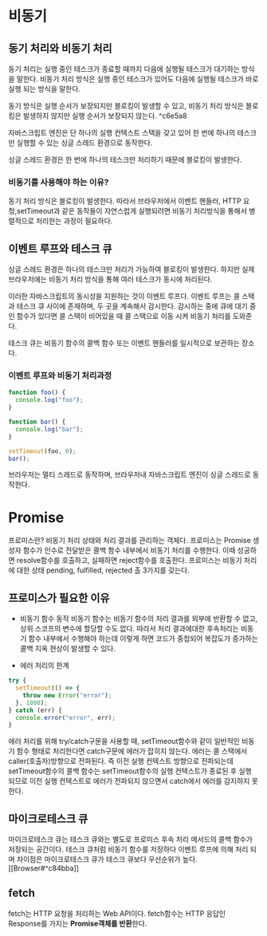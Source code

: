 # 비동기

## 동기 처리와 비동기 처리

동기 처리는 실행 중인 테스크가 종료할 때까지 다음에 실행될 테스크가 대기하는 방식을 말한다. 비동기 처리 방식은 실행 중인 테스크가 있어도 다음에 실행될 테스크가 바로 실행 되는 방식을 말한다.

동기 방식은 실행 순서가 보장되지만 블로킹이 발생할 수 있고, 비동기 처리 방식은 블로킹은 발생하지 않지만 실행 순서가 보장되지 않는다. ^c6e5a8

자바스크립트 엔진은 단 하나의 실행 컨텍스트 스택을 갖고 있어 한 번에 하나의 테스크만 실행할 수 있는 싱글 스레드 환경으로 동작한다.

싱글 스레드 환경은 한 번에 하나의 테스크만 처리하기 때문에 블로킹이 발생한다.

### 비동기를 사용해야 하는 이유?

동기 처리 방식은 블로킹이 발생한다. 따라서 브라우저에서 이벤트 핸들러, HTTP 요청,setTimeout과 같은 동작들이 자연스럽게 실행되려면 비동기 처리방식을 통해서 병렬적으로 처리한는 과정이 필요하다.

## 이벤트 루프와 테스크 큐

싱글 스레드 환경은 하나의 테스크만 처리가 가능하여 블로킹이 발생한다.
하지만 실제 브라우저에는 비동기 처리 방식을 통해 여러 테스크가 동시에 처리된다.

이러한 자바스크립트의 동시성을 지원하는 것이 이벤트 루프다. 이벤트 루프는 콜 스택과 테스크 큐 사이에 존재하며, 두 곳을 계속해서 감시한다.
감시하는 중에 큐에 대기 중인 함수가 있다면 콜 스택이 비어있을 때 콜 스택으로 이동 시켜 비동기 처리를 도와준다.

테스크 큐는 비동기 함수의 콜백 함수 또는 이벤트 핸들러를 일시적으로 보관하는 장소다.

### 이벤트 루프와 비동기 처리과정

```js
function foo() {
  console.log("foo");
}

function bar() {
  console.log("bar");
}

setTimeout(foo, 0);
bar();
```

브라우저는 멀티 스레드로 동작하며, 브라우저내 자바스크립트 엔진이 싱글 스레드로 동작한다.

# Promise

프로미스란? 비동기 처리 상태와 처리 결과를 관리하는 객체다.
프로미스는 Promise 생성자 함수가 인수로 전달받은 콜백 함수 내부에서 비동기 처리를 수행한다.
이때 성공하면 resolve함수를 호출하고, 실패하면 reject함수를 호출한다.
프로미스는 비동기 처리에 대한 상태 pending, fulfilled, rejected 촐 3가지를 갖는다.

## 프로미스가 필요한 이유

- 비동기 함수 동작
  비동기 함수는 비동기 함수의 처리 결과를 외부에 반환할 수 없고, 상위 스코프의 변수에 할당할 수도 없다.
  따라서 처리 결과에대한 후속처리는 비동기 함수 내부에서 수행해야 하는데 이렇게 하면 코드가 중첩되어 복잡도가 증가하는 콜백 지옥 현상이 발생할 수 있다.

- 에러 처리의 한계

```js
try {
  setTimeout(() => {
    throw new Error("error");
  }, 1000);
} catch (err) {
  console.error("error", err);
}
```

에러 처리를 위해 try/catch구문을 사용할 때, setTimeout함수와 같이 일반적인 비동기 함수 형태로 처리한다면 catch구문에 에러가 잡히지 않는다.
에러는 콜 스택에서 caller(호출자)방향으로 전파된다. 즉 이전 실행 컨텍스트 방향으로 전파되는데 setTimeout함수의 콜백 함수는 setTimeout함수의 실행 컨텍스트가 종료된 후 실행 되므로 이전 실행 컨텍스트로 에러가 전파되지 않으면서 catch에서 에러를 감지하지 못한다.

## 마이크로테스크 큐
마이크로테스크 큐는 테스크 큐와는 별도로 프로미스 후속 처리 메서드의 콜백 함수가 저장되는 공간이다.
테스크 큐처럼 비동기 함수를 저장하다 이벤트 루프에 의해 처리 되며 차이점은 마이크로테스크 큐가 테스크 큐보다 우선순위가 높다.
[[Browser#^c84bba]]

## fetch
fetch는 HTTP 요청을 처리하는 Web API이다.
fetch함수는 HTTP 응답인 Response를 가지는 **Promise객체를 반환**한다.